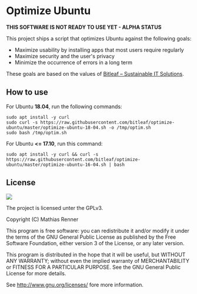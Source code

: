 # Optimize Ubuntu

**THIS SOFTWARE IS NOT READY TO USE YET - ALPHA STATUS**

This project ships a script that optimizes Ubuntu against the following goals:

  - Maximize usability by installing apps that most users require regularly
  - Maximize security and the user's privacy
  - Minimize the occurrence of errors in a long term

These goals are based on the values of [Bitleaf – Sustainable IT Solutions](https://www.bitleaf.de).


## How to use

For Ubuntu **18.04**, run the following commands: 

```
sudo apt install -y curl 
sudo curl -s https://raw.githubusercontent.com/bitleaf/optimize-ubuntu/master/optimize-ubuntu-18-04.sh -o /tmp/optim.sh
sudo bash /tmp/optim.sh
```

For Ubuntu **<= 17.10**, run this command: 
```
sudo apt install -y curl && curl -s https://raw.githubusercontent.com/bitleaf/optimize-ubuntu/master/optimize-ubuntu-16-04.sh | bash
```


## License

![](https://www.gnu.org/graphics/gplv3-127x51.png)

The project is licensed unter the GPLv3.

Copyright (C) Mathias Renner

This program is free software: you can redistribute it and/or modify
it under the terms of the GNU General Public License as published by
the Free Software Foundation, either version 3 of the License, or
any later version.

This program is distributed in the hope that it will be useful,
but WITHOUT ANY WARRANTY; without even the implied warranty of
MERCHANTABILITY or FITNESS FOR A PARTICULAR PURPOSE.  See the
GNU General Public License for more details.

See <http://www.gnu.org/licenses/> fore more information.
